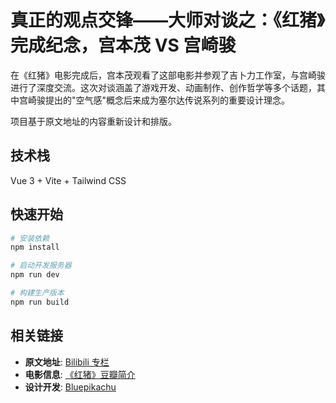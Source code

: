 # 真正的观点交锋——大师对谈之：《红猪》完成纪念，宫本茂 VS 宫崎骏

在《红猪》电影完成后，宫本茂观看了这部电影并参观了吉卜力工作室，与宫崎骏进行了深度交流。这次对谈涵盖了游戏开发、动画制作、创作哲学等多个话题，其中宫崎骏提出的"空气感"概念后来成为塞尔达传说系列的重要设计理念。

项目基于原文地址的内容重新设计和排版。

## 技术栈

Vue 3 + Vite + Tailwind CSS

## 快速开始

```bash
# 安装依赖
npm install

# 启动开发服务器
npm run dev

# 构建生产版本
npm run build
```

## 相关链接

- **原文地址**: [Bilibili 专栏](https://www.bilibili.com/read/cv24202714/?spm_id_from=333.1007.0.0)
- **电影信息**: [《红猪》豆瓣简介](https://movie.douban.com/subject/1291838/)
- **设计开发**: [Bluepikachu](https://bluepika.life/about)
